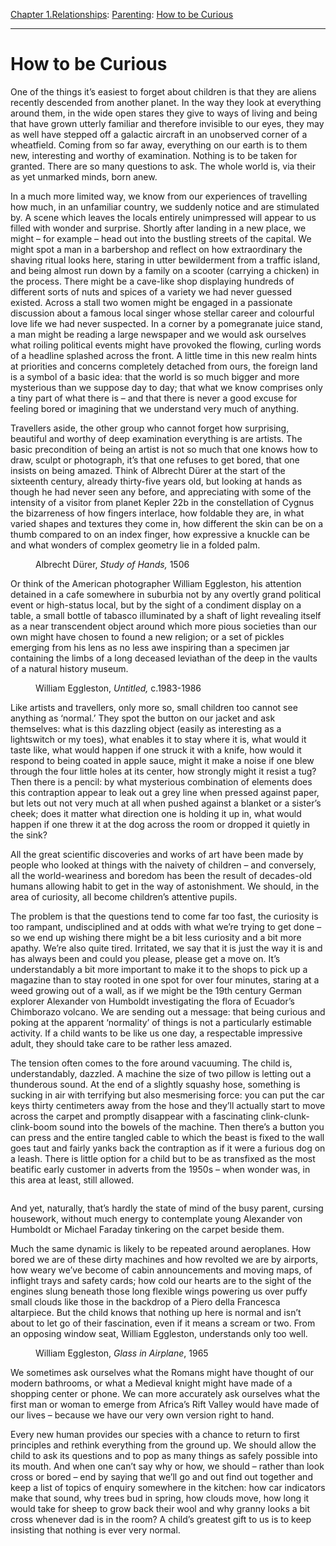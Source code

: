 [Chapter 1.Relationships](https://www.theschooloflife.com/thebookoflife/category/relationships/): [Parenting](https://www.theschooloflife.com/thebookoflife/category/relationships/parenting/): [How to be Curious](https://www.theschooloflife.com/thebookoflife/curious/)

* * *

# How to be Curious

One of the things it’s easiest to forget about children is that they are aliens recently descended from another planet. In the way they look at everything around them, in the wide open stares they give to ways of living and being that have grown utterly familiar and therefore invisible to our eyes, they may as well have stepped off a galactic aircraft in an unobserved corner of a wheatfield. Coming from so far away, everything on our earth is to them new, interesting and worthy of examination. Nothing is to be taken for granted. There are so many questions to ask. The whole world is, via their as yet unmarked minds, born anew.

In a much more limited way, we know from our experiences of travelling how much, in an unfamiliar country, we suddenly notice and are stimulated by. A scene which leaves the locals entirely unimpressed will appear to us filled with wonder and surprise. Shortly after landing in a new place, we might – for example – head out into the bustling streets of the capital. We might spot a man in a barbershop and reflect on how extraordinary the shaving ritual looks here, staring in utter bewilderment from a traffic island, and being almost run down by a family on a scooter (carrying a chicken) in the process. There might be a cave-like shop displaying hundreds of different sorts of nuts and spices of a variety we had never guessed existed. Across a stall two women might be engaged in a passionate discussion about a famous local singer whose stellar career and colourful love life we had never suspected. In a corner by a pomegranate juice stand, a man might be reading a large newspaper and we would ask ourselves what roiling political events might have provoked the flowing, curling words of a headline splashed across the front. A little time in this new realm hints at priorities and concerns completely detached from ours, the foreign land is a symbol of a basic idea: that the world is so much bigger and more mysterious than we suppose day to day; that what we know comprises only a tiny part of what there is – and that there is never a good excuse for feeling bored or imagining that we understand very much of anything.

Travellers aside, the other group who cannot forget how surprising, beautiful and worthy of deep examination everything is are artists. The basic precondition of being an artist is not so much that one knows how to draw, sculpt or photograph, it’s that one refuses to get bored, that one insists on being amazed. Think of Albrecht Dürer at the start of the sixteenth century, already thirty-five years old, but looking at hands as though he had never seen any before, and appreciating with some of the intensity of a visitor from planet Kepler 22b in the constellation of Cygnus the bizarreness of how fingers interlace, how foldable they are, in what varied shapes and textures they come in, how different the skin can be on a thumb compared to on an index finger, how expressive a knuckle can be and what wonders of complex geometry lie in a folded palm.

<figure class="aligncenter"><img src="https://lh3.googleusercontent.com/Gm5myS5CTd0lx90r8OT3qPwSGa4wQyE8_nQlor5pbLmCTT-L3UlGYwYPIvSbCazNcxG7Dtqq5wjZcG9wVIm5QQNxiUaU3euygYXVqNMh9VqhRuZWpKZ5dYk6wjmNKqh7gAqH2aot" alt=""><figcaption> Albrecht Dürer,<em> Study of Hands, </em>1506 </figcaption></figure>

Or think of the American photographer William Eggleston, his attention detained in a cafe somewhere in suburbia not by any overtly grand political event or high-status local, but by the sight of a condiment display on a table, a small bottle of tabasco illuminated by a shaft of light revealing itself as a near transcendent object around which more pious societies than our own might have chosen to found a new religion; or a set of pickles emerging from his lens as no less awe inspiring than a specimen jar containing the limbs of a long deceased leviathan of the deep in the vaults of a natural history museum.

<figure class="aligncenter"><img src="https://lh6.googleusercontent.com/rpXpcshTzT4GH_J-QjSBl9ASE5jLWgvh98CNc0jmqyD9ow62ZbMCs-o_7Gmt_zuxpwNnkUPKuxklsWW0_xFfoieT4blCGPQwaMvjns0jYMKofYKMhUIw8RcVRW1Qiq11r5aCEelw" alt=""><figcaption> William Eggleston, <em>Untitled,</em> c.1983-1986  </figcaption></figure>

Like artists and travellers, only more so, small children too cannot see anything as ‘normal.’ They spot the button on our jacket and ask themselves: what is this dazzling object (easily as interesting as a lightswitch or my toes), what enables it to stay where it is, what would it taste like, what would happen if one struck it with a knife, how would it respond to being coated in apple sauce, might it make a noise if one blew through the four little holes at its center, how strongly might it resist a tug? Then there is a pencil: by what mysterious combination of elements does this contraption appear to leak out a grey line when pressed against paper, but lets out not very much at all when pushed against a blanket or a sister’s cheek; does it matter what direction one is holding it up in, what would happen if one threw it at the dog across the room or dropped it quietly in the sink?

All the great scientific discoveries and works of art have been made by people who looked at things with the naivety of children – and conversely, all the world-weariness and boredom has been the result of decades-old humans allowing habit to get in the way of astonishment. We should, in the area of curiosity, all become children’s attentive pupils.

The problem is that the questions tend to come far too fast, the curiosity is too rampant, undisciplined and at odds with what we’re trying to get done – so we end up wishing there might be a bit less curiosity and a bit more apathy. We’re also quite tired. Irritated, we say that it is just the way it is and has always been and could you please, please get a move on. It’s understandably a bit more important to make it to the shops to pick up a magazine than to stay rooted in one spot for over four minutes, staring at a weed growing out of a wall, as if we might be the 19th century German explorer Alexander von Humboldt investigating the flora of Ecuador’s Chimborazo volcano. We are sending out a message: that being curious and poking at the apparent ‘normality’ of things is not a particularly estimable activity. If a child wants to be like us one day, a respectable impressive adult, they should take care to be rather less amazed.

The tension often comes to the fore around vacuuming. The child is, understandably, dazzled. A machine the size of two pillow is letting out a thunderous sound. At the end of a slightly squashy hose, something is sucking in air with terrifying but also mesmerising force: you can put the car keys thirty centimeters away from the hose and they’ll actually start to move across the carpet and promptly disappear with a fascinating clink-clunk-clink-boom sound into the bowels of the machine. Then there’s a button you can press and the entire tangled cable to which the beast is fixed to the wall goes taut and fairly yanks back the contraption as if it were a furious dog on a leash. There is little option for a child but to be as transfixed as the most beatific early customer in adverts from the 1950s – when wonder was, in this area at least, still allowed.

<figure class="aligncenter"><img src="https://lh3.googleusercontent.com/kCak49oQAY0ZP95frwcVVVJLDITbdPnu6aXoFENvbRvnIoWFdNb-MKQU4Si2bNg2J4JlH5ll8XKDL3D2q-J6g7QH3E82afy4Toac5OlUwKy5QK-2PEo2fAnSsSRN8MZrVeQMzec4" alt=""></figure>

And yet, naturally, that’s hardly the state of mind of the busy parent, cursing housework, without much energy to contemplate young Alexander von Humboldt or Michael Faraday tinkering on the carpet beside them.

Much the same dynamic is likely to be repeated around aeroplanes. How bored we are of these dirty machines and how revolted we are by airports, how weary we’ve become of cabin announcements and moving maps, of inflight trays and safety cards; how cold our hearts are to the sight of the engines slung beneath those long flexible wings powering us over puffy small clouds like those in the backdrop of a Piero della Francesca altarpiece. But the child knows that nothing up here is normal and isn’t about to let go of their fascination, even if it means a scream or two. From an opposing window seat, William Eggleston, understands only too well.

<figure class="aligncenter"><img src="https://lh4.googleusercontent.com/695c3Er7YfAy8a9VUiFwh23vmDjWkjAu75puaNRICjLAU78gQiELjTiodZrSecI_m0wMkZ3lkDIsdaIEGL0TnrEiJh6LiGlVX8B2BtFz93Sci6wrWeUPo_EF4ieyNbtOJ5l0PBr6" alt=""><figcaption> William Eggleston, <em>Glass in Airplane</em>, 1965 </figcaption></figure>

We sometimes ask ourselves what the Romans might have thought of our modern bathrooms, or what a Medieval knight might have made of a shopping center or phone. We can more accurately ask ourselves what the first man or woman to emerge from Africa’s Rift Valley would have made of our lives – because we have our very own version right to hand.

Every new human provides our species with a chance to return to first principles and rethink everything from the ground up. We should allow the child to ask its questions and to pop as many things as safely possible into its mouth. And when one can’t say why or how, we should – rather than look cross or bored – end by saying that we’ll go and out find out together and keep a list of topics of enquiry somewhere in the kitchen: how car indicators make that sound, why trees bud in spring, how clouds move, how long it would take for sheep to grow back their wool and why granny looks a bit cross whenever dad is in the room? A child’s greatest gift to us is to keep insisting that nothing is ever very normal.
